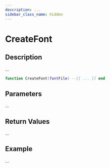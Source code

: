 ```yaml
---
description: ...
sidebar_class_name: hidden
---
```


# CreateFont

## Description

...

```lua
function CreateFont(fontFile) --[[ ... ]] end
```

## Parameters

...

## Return Values

...

## Example

...

